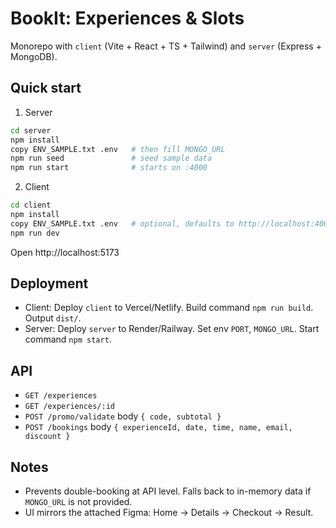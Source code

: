 # BookIt: Experiences & Slots

Monorepo with `client` (Vite + React + TS + Tailwind) and `server` (Express + MongoDB).

## Quick start

1) Server

```bash
cd server
npm install
copy ENV_SAMPLE.txt .env   # then fill MONGO_URL
npm run seed               # seed sample data
npm run start              # starts on :4000
```

2) Client

```bash
cd client
npm install
copy ENV_SAMPLE.txt .env   # optional, defaults to http://localhost:4000
npm run dev
```

Open http://localhost:5173

## Deployment

- Client: Deploy `client` to Vercel/Netlify. Build command `npm run build`. Output `dist/`.
- Server: Deploy `server` to Render/Railway. Set env `PORT`, `MONGO_URL`. Start command `npm start`.

## API

- `GET /experiences`
- `GET /experiences/:id`
- `POST /promo/validate` body `{ code, subtotal }`
- `POST /bookings` body `{ experienceId, date, time, name, email, discount }`

## Notes

- Prevents double-booking at API level. Falls back to in-memory data if `MONGO_URL` is not provided.
- UI mirrors the attached Figma: Home → Details → Checkout → Result.


